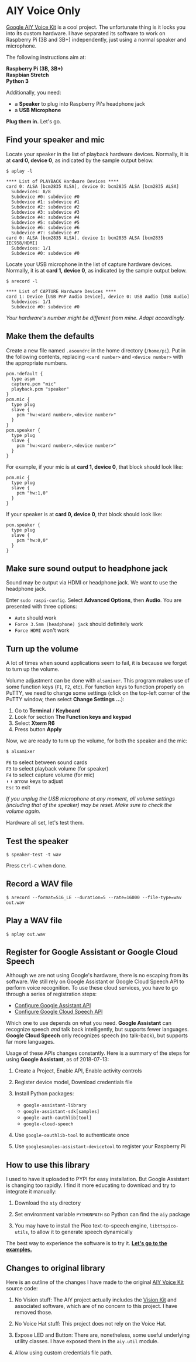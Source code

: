 # AIY Voice Only

[Google AIY Voice Kit](https://aiyprojects.withgoogle.com/voice) is a cool
project.  The unfortunate thing is it locks you into its custom hardware. I have
separated its software to work on Raspberry Pi (3B and 3B+) independently,
just using a normal speaker and microphone.

The following instructions aim at:

**Raspberry Pi (3B, 3B+)**  
**Raspbian Stretch**  
**Python 3**

Additionally, you need:

- a **Speaker** to plug into Raspberry Pi's headphone jack
- a **USB Microphone**

**Plug them in.** Let's go.

## Find your speaker and mic

Locate your speaker in the list of playback hardware devices. Normally, it is at
**card 0, device 0**, as indicated by the sample output below.

```
$ aplay -l

**** List of PLAYBACK Hardware Devices ****
card 0: ALSA [bcm2835 ALSA], device 0: bcm2835 ALSA [bcm2835 ALSA]
  Subdevices: 8/8
  Subdevice #0: subdevice #0
  Subdevice #1: subdevice #1
  Subdevice #2: subdevice #2
  Subdevice #3: subdevice #3
  Subdevice #4: subdevice #4
  Subdevice #5: subdevice #5
  Subdevice #6: subdevice #6
  Subdevice #7: subdevice #7
card 0: ALSA [bcm2835 ALSA], device 1: bcm2835 ALSA [bcm2835 IEC958/HDMI]
  Subdevices: 1/1
  Subdevice #0: subdevice #0
```

Locate your USB microphone in the list of capture hardware devices. Normally, it
is at **card 1, device 0**, as indicated by the sample output below.

```
$ arecord -l

**** List of CAPTURE Hardware Devices ****
card 1: Device [USB PnP Audio Device], device 0: USB Audio [USB Audio]
  Subdevices: 1/1
  Subdevice #0: subdevice #0
```

*Your hardware's number might be different from mine. Adapt accordingly.*

## Make them the defaults

Create a new file named `.asoundrc` in the home directory (`/home/pi`). Put in
the following contents, replacing `<card number>` and `<device number>` with the
appropriate numbers.

```
pcm.!default {
  type asym
  capture.pcm "mic"
  playback.pcm "speaker"
}
pcm.mic {
  type plug
  slave {
    pcm "hw:<card number>,<device number>"
  }
}
pcm.speaker {
  type plug
  slave {
    pcm "hw:<card number>,<device number>"
  }
}
```

For example, if your mic is at **card 1, device 0**, that block should look
like:

```
pcm.mic {
  type plug
  slave {
    pcm "hw:1,0"
  }
}
```

If your speaker is at **card 0, device 0**, that block should look like:

```
pcm.speaker {
  type plug
  slave {
    pcm "hw:0,0"
  }
}
```

## Make sure sound output to headphone jack

Sound may be output via HDMI or headphone jack. We want to use the headphone
jack.

Enter `sudo raspi-config`. Select **Advanced Options**, then **Audio**. You are
presented with three options:

- `Auto` should work
- `Force 3.5mm (headphone) jack` should definitely work
- `Force HDMI` won't work

## Turn up the volume

A lot of times when sound applications seem to fail, it is because we forget to
turn up the volume.

Volume adjustment can be done with `alsamixer`. This program makes use of some
function keys (`F1`, `F2`, etc). For function keys to function properly on
PuTTY, we need to change some settings (click on the top-left corner of the
PuTTY window, then select **Change Settings ...**):

1. Go to **Terminal** / **Keyboard**
2. Look for section **The Function keys and keypad**
3. Select **Xterm R6**
4. Press button **Apply**

Now, we are ready to turn up the volume, for both the speaker and the mic:

```
$ alsamixer
```
`F6` to select between sound cards  
`F3` to select playback volume (for speaker)  
`F4` to select capture volume (for mic)  
`⬆` `⬇` arrow keys to adjust  
`Esc` to exit

*If you unplug the USB microphone at any moment, all volume settings
(including that of the speaker) may be reset. Make sure to check the volume
again.*

Hardware all set, let's test them.

## Test the speaker

```
$ speaker-test -t wav
```

Press `Ctrl-C` when done.

## Record a WAV file

```
$ arecord --format=S16_LE --duration=5 --rate=16000 --file-type=wav out.wav
```

## Play a WAV file

```
$ aplay out.wav
```

## Register for Google Assistant or Google Cloud Speech

Although we are not using Google's hardware, there is no escaping from its
software. We still rely on Google Assistant or Google Cloud Speech API to
perform voice recognition. To use these cloud services, you have to go through a
series of registration steps:

- [Configure Google Assistant API](https://developers.google.com/assistant/sdk/guides/library/python/embed/config-dev-project-and-account)
- [Configure Google Cloud Speech API](https://aiyprojects.withgoogle.com/voice#makers-guide-3-1--change-to-the-cloud-speech-api)

Which one to use depends on what you need. **Google Assistant** can recognize
speech *and* talk back intelligently, but supports fewer languages. **Google
Cloud Speech** only recognizes speech (no talk-back), but supports far more
languages.

Usage of these APIs changes constantly. Here is a summary of the steps for using
**Google Assistant**, as of 2018-07-13:

1. Create a Project, Enable API, Enable activity controls

2. Register device model, Download credentials file

3. Install Python packages:
   - `google-assistant-library`
   - `google-assistant-sdk[samples]`
   - `google-auth-oauthlib[tool]`
   - `google-cloud-speech`

4. Use `google-oauthlib-tool` to authenticate once

5. Use `googlesamples-assistant-devicetool` to register your Raspberry Pi

## How to use this library

I used to have it uploaded to PYPI for easy installation. But Google Assistant
is changing too rapidly. I find it more educating to download and try to
integrate it manually:

1. Download the `aiy` directory

2. Set environment variable `PYTHONPATH` so Python can find the `aiy` package

3. You may have to install the Pico text-to-speech engine, `libttspico-utils`,
   to allow it to generate speech dynamically

The best way to experience the software is to try it.
**[Let's go to the examples.](https://github.com/nickoala/aiy-voice-only/tree/aiyprojects/examples/voice)**

## Changes to original library

Here is an outline of the changes I have made to the original [AIY Voice
Kit](https://github.com/google/aiyprojects-raspbian) source code:

1. No Vision stuff: The AIY project actually includes the [Vision
Kit](https://aiyprojects.withgoogle.com/vision) and associated software, which
are of no concern to this project. I have removed those.

2. No Voice Hat stuff: This project does not rely on the Voice Hat.

3. Expose LED and Button: There are, nonetheless, some useful underlying utility
classes. I have exposed them in the `aiy.util` module.

4. Allow using custom credentials file path.
